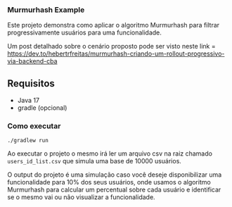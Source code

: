 ### Murmurhash Example

Este projeto demonstra como aplicar o algoritmo Murmurhash 
para filtrar progressivamente usuários para uma funcionalidade.

Um post detalhado sobre o cenário proposto 
pode ser visto neste link = https://dev.to/hebertrfreitas/murmurhash-criando-um-rollout-progressivo-via-backend-cba 

## Requisitos

- Java 17
- gradle (opcional)

### Como executar

```shell
./gradlew run
```

Ao executar o projeto o mesmo irá ler um arquivo csv na raiz chamado `users_id_list.csv` que simula uma base de 10000 usuários.

O output do projeto é uma simulação caso você deseje disponibilizar uma funcionalidade para 10% dos seus usuários, 
onde usamos o algoritmo Murmurhash para calcular um percentual sobre cada usuário e identificar se o mesmo vai ou não 
visualizar a funcionalidade.



